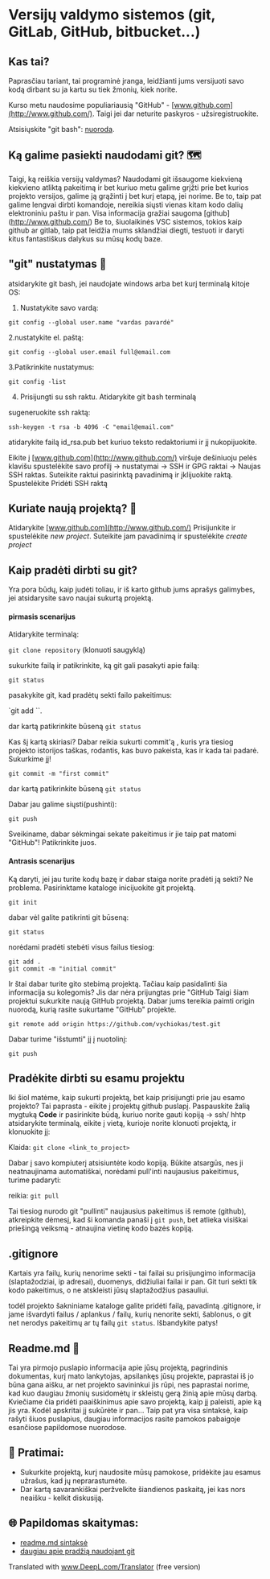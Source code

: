 # Versijų valdymo sistemos (git, GitLab, GitHub, bitbucket...)

## Kas tai?
Paprasčiau tariant, tai programinė įranga, leidžianti jums versijuoti savo kodą dirbant su ja kartu su tiek žmonių, kiek norite.

Kurso metu naudosime populiariausią "GitHub" - [www.github.com](http://www.github.com/). Taigi jei dar neturite paskyros - užsiregistruokite.

Atsisiųskite "git bash": [nuoroda](https://git-scm.com/downloads).

## Ką galime pasiekti naudodami git? 🗺️ 

Taigi, ką reiškia versijų valdymas? Naudodami git išsaugome kiekvieną kiekvieno atliktą pakeitimą ir bet kuriuo metu galime grįžti prie bet kurios projekto versijos, galime ją grąžinti į bet kurį etapą, jei norime. Be to, taip pat galime lengvai dirbti komandoje, nereikia siųsti vienas kitam kodo dalių elektroniniu paštu ir pan. Visa informacija gražiai saugoma [github] (http://www.github.com/) Be to, šiuolaikinės VSC sistemos, tokios kaip github ar gitlab, taip pat leidžia mums sklandžiai diegti, testuoti ir daryti kitus fantastiškus dalykus su mūsų kodų baze.

## "git" nustatymas 🧰 

atsidarykite git bash, jei naudojate windows arba bet kurį terminalą kitoje OS:
1. Nustatykite savo vardą:


`git config --global user.name "vardas pavardė"`


2.nustatykite el. paštą:


`git config --global user.email full@email.com`


3.Patikrinkite nustatymus:


`git config -list`


4. Prisijungti su ssh raktu. Atidarykite git bash terminalą

sugeneruokite ssh raktą:

`ssh-keygen -t rsa -b 4096 -C "email@email.com"`


atidarykite failą id_rsa.pub bet kuriuo teksto redaktoriumi ir jį nukopijuokite.

Eikite į [www.github.com](http://www.github.com/) viršuje dešiniuoju pelės klavišu spustelėkite savo profilį -> nustatymai -> SSH ir GPG raktai -> Naujas SSH raktas.
Suteikite raktui pasirinktą pavadinimą ir įklijuokite raktą. Spustelėkite Pridėti SSH raktą


## Kuriate naują projektą? 📃 
Atidarykite [www.github.com](http://www.github.com/) Prisijunkite ir spustelėkite _new project_. Suteikite jam pavadinimą ir spustelėkite _create project_

## Kaip pradėti dirbti su git?

Yra pora būdų, kaip judėti toliau, ir iš karto github jums aprašys galimybes, jei atsidarysite savo naujai sukurtą projektą.

#### pirmasis scenarijus

Atidarykite terminalą:

`git clone repository` (klonuoti saugyklą)

sukurkite failą ir patikrinkite, ką git gali pasakyti apie failą:


`git status`

pasakykite git, kad pradėtų sekti failo pakeitimus:

`git add <pavadinimas>``.

dar kartą patikrinkite būseną
`git status`

Kas šį kartą skiriasi? Dabar reikia sukurti commit'ą , kuris yra tiesiog projekto istorijos taškas, rodantis, kas buvo pakeista, kas ir kada tai padarė. Sukurkime jį!

`git commit -m "first commit"`

dar kartą patikrinkite būseną
`git status`

Dabar jau galime siųsti(pushinti):

`git push`

Sveikiname, dabar sėkmingai sekate pakeitimus ir jie taip pat matomi "GitHub"! Patikrinkite juos.


#### Antrasis scenarijus

Ką daryti, jei jau turite kodų bazę ir dabar staiga norite pradėti ją sekti? Ne problema.
Pasirinktame kataloge inicijuokite git projektą.


`git init`

dabar vėl galite patikrinti git būseną:

`git status`

norėdami pradėti stebėti visus failus tiesiog:

```
git add .
git commit -m "initial commit"
```

Ir štai dabar turite gito stebimą projektą. Tačiau kaip pasidalinti šia informacija su kolegomis? Jis dar nėra prijungtas prie "GitHub
Taigi šiam projektui sukurkite naują GitHub projektą. Dabar jums tereikia paimti origin nuorodą, kurią rasite sukurtame "GitHub" projekte.


`git remote add origin https://github.com/vychiokas/test.git`

Dabar turime "išstumti" jį į nuotolinį:


`git push`



## Pradėkite dirbti su esamu projektu

Iki šiol matėme, kaip sukurti projektą, bet kaip prisijungti prie jau esamo projekto?
Tai paprasta - eikite į projektų github puslapį. Paspauskite žalią mygtuką **Code** ir pasirinkite būdą, kuriuo norite gauti kopiją -> ssh/ hhtp
atsidarykite terminalą, eikite į vietą, kurioje norite klonuoti projektą, ir klonuokite jį:

Klaida: `git clone <link_to_project>`


Dabar į savo kompiuterį atsisiuntėte kodo kopiją. Būkite atsargūs, nes ji neatnaujinama automatiškai, norėdami pull'inti naujausius pakeitimus, turime padaryti:

reikia: `git pull`

Tai tiesiog nurodo git "pullinti" naujausius pakeitimus iš remote (github), atkreipkite dėmesį, kad ši komanda panaši į `git push`, bet atlieka visiškai priešingą veiksmą - atnaujina vietinę kodo bazės kopiją.

## .gitignore

Kartais yra failų, kurių nenorime sekti - tai failai su prisijungimo informacija (slaptažodziai, ip adresai), duomenys, didžiuliai failai ir pan.
Git turi sekti tik kodo pakeitimus, o ne atskleisti jūsų slaptažodžius pasauliui.

todėl projekto šakniniame kataloge galite pridėti failą, pavadintą .gitignore, ir jame išvardyti failus / aplankus / failų, kurių nenorite sekti, šablonus, o git net nerodys pakeitimų ar tų failų `git status`. Išbandykite patys!


## Readme.md 📑 

Tai yra pirmojo puslapio informacija apie jūsų projektą, pagrindinis dokumentas, kurį mato lankytojas, apsilankęs jūsų projekte, paprastai iš jo būna gana aišku, ar net projekto savininkui jis rūpi, nes paprastai norime, kad kuo daugiau žmonių susidomėtų ir skleistų gerą žinią apie mūsų darbą.  Kviečiame čia pridėti paaiškinimus apie savo projektą, kaip jį paleisti, apie ką jis yra. Kodėl apskritai jį sukūrėte ir pan...
Taip pat yra visa sintaksė, kaip rašyti šiuos puslapius, daugiau informacijos rasite pamokos pabaigoje esančiose papildomose nuorodose.


## 🧠 Pratimai:
* Sukurkite projektą, kurį naudosite mūsų pamokose, pridėkite jau esamus užrašus, kad jų neprarastumėte.
* Dar kartą savarankiškai peržvelkite šiandienos paskaitą, jei kas nors neaišku - kelkit diskusiją.

## 🌐 Papildomas skaitymas:

* [readme.md sintaksė](https://www.markdownguide.org/basic-syntax/)
* [daugiau apie pradžią naudojant git](https://product.hubspot.com/blog/git-and-github-tutorial-for-beginners)

Translated with www.DeepL.com/Translator (free version)
